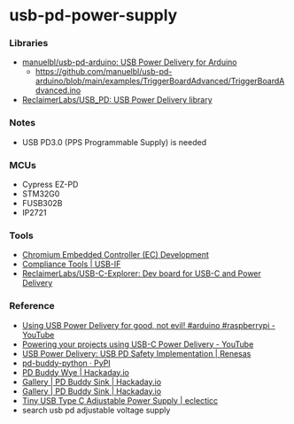 usb-pd-power-supply
===================
### Libraries
- [manuelbl/usb-pd-arduino: USB Power Delivery for Arduino](https://github.com/manuelbl/usb-pd-arduino)
  - https://github.com/manuelbl/usb-pd-arduino/blob/main/examples/TriggerBoardAdvanced/TriggerBoardAdvanced.ino
- [ReclaimerLabs/USB_PD: USB Power Delivery library](https://github.com/ReclaimerLabs/USB_PD)

### Notes
- USB PD3.0 (PPS Programmable Supply) is needed

### MCUs
- Cypress EZ-PD
- STM32G0
- FUSB302B
- IP2721

### Tools
- [Chromium Embedded Controller (EC) Development](https://www.chromium.org/chromium-os/ec-development/)
- [Compliance Tools | USB-IF](https://www.usb.org/compliancetools)
- [ReclaimerLabs/USB-C-Explorer: Dev board for USB-C and Power Delivery](https://github.com/ReclaimerLabs/USB-C-Explorer)

### Reference
- [Using USB Power Delivery for good, not evil! #arduino #raspberrypi - YouTube](https://www.youtube.com/watch?v=PL94V6BK9jM)
- [Powering your projects using USB-C Power Delivery - YouTube](https://www.youtube.com/watch?v=iumAnPiQSj8)
- [USB Power Delivery: USB PD Safety Implementation | Renesas](https://www.renesas.com/us/en/support/engineer-school/usb-power-delivery-03-emarker-c-auth)
- [pd-buddy-python · PyPI](https://pypi.org/project/pd-buddy-python/)
- [PD Buddy Wye | Hackaday.io](https://hackaday.io/project/26263-pd-buddy-wye)
- [Gallery | PD Buddy Sink | Hackaday.io](https://hackaday.io/project/20424/gallery#cec9a5e98bb9c3080b37f26f4b965223)
- [Gallery | PD Buddy Sink | Hackaday.io](https://hackaday.io/project/20424/gallery#f98730d7c893ea698a2068b65809ce6b)
- [Tiny USB Type C Adjustable Power Supply | eclecticc](https://eclecti.cc/hardware/tiny-usb-type-c-adjustable-power-supply)
- search usb pd adjustable voltage supply
